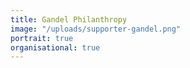 ```yaml
---
title: Gandel Philanthropy
image: "/uploads/supporter-gandel.png"
portrait: true
organisational: true
---
```


